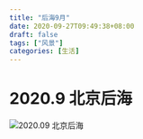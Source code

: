 ```yaml
---
title: "后海9月"
date: 2020-09-27T09:49:38+08:00
draft: false
tags: ["风景"]
categories: [生活]
---
```


# 2020.9 北京后海

![2020.09 北京后海](https://user-images.githubusercontent.com/4570641/94353694-9b006e80-00a6-11eb-99f3-84757b7e24fa.jpg)